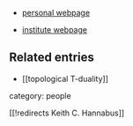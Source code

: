 
* [personal webpage](http://users.ox.ac.uk/~kch/personal.html)

* [institute webpage](https://www.maths.ox.ac.uk/people/keith.hannabuss)

## Related entries

* [[topological T-duality]]


category: people

[[!redirects Keith C. Hannabus]]